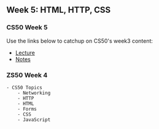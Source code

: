 ## Week 5: HTML, HTTP, CSS

### CS50 Week 5
Use the links below to catchup on CS50's week3 content: 

- [Lecture](https://www.youtube.com/watch?v=uEmF74eHRO8)
- [Notes](https://cs50.harvard.edu/college/weeks/5/notes/)

### ZS50 Week 4

```
- CS50 Topics
    - Networking
    - HTTP
    - HTML
    - Forms
    - CSS
    - JavaScript
```
